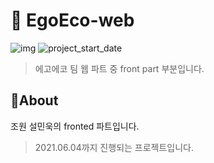 # 💪 EgoEco-web

![img](https://img.shields.io/badge/Front--orange) ![project_start_date](https://img.shields.io/badge/Project%20Start%20Date-2021--05--22-informational.svg)

> 에고에코 팀 웹 파트 중 front part 부분입니다.

## :memo:About

조원 설민욱의 fronted 파트입니다.

> 2021.06.04까지 진행되는 프로젝트입니다.
